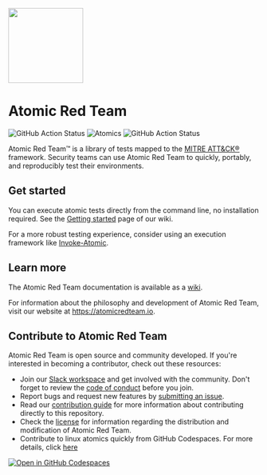 <p><img src="https://redcanary.com/wp-content/uploads/Atomic-Red-Team-Logo.png" width="150px" /></p>

# Atomic Red Team

![GitHub Action Status](https://github.com/redcanaryco/atomic-red-team/actions/workflows/validate-atomics.yml/badge.svg?branch=master) ![Atomics](https://img.shields.io/badge/Atomics-1541-flat.svg) ![GitHub Action Status](https://github.com/redcanaryco/atomic-red-team/actions/workflows/generate-docs.yml/badge.svg?branch=master)

Atomic Red Team™ is a library of tests mapped to the
[MITRE ATT&CK®](https://attack.mitre.org/) framework. Security teams can use
Atomic Red Team to quickly, portably, and reproducibly test their environments.

## Get started

You can execute atomic tests directly from the command line, no installation
required. See the [Getting started](https://github.com/redcanaryco/atomic-red-team/wiki/Getting-Started)
page of our wiki.

For a more robust testing experience, consider using an execution framework like
[Invoke-Atomic](https://github.com/redcanaryco/invoke-atomicredteam).

## Learn more

The Atomic Red Team documentation is available as a [wiki](https://github.com/redcanaryco/atomic-red-team/wiki/).

For information about the philosophy and development of Atomic Red Team, visit
our website at <https://atomicredteam.io>.

## Contribute to Atomic Red Team

Atomic Red Team is open source and community developed. If you're interested in
becoming a contributor, check out these resources:

- Join our [Slack workspace](https://slack.atomicredteam.io) and get involved
  with the community. Don't forget to review the [code of conduct](CODE_OF_CONDUCT.md)
  before you join.
- Report bugs and request new features by [submitting an issue](https://github.com/redcanaryco/atomic-red-team/issues/new/choose).
- Read our [contribution guide](https://github.com/redcanaryco/atomic-red-team/wiki/Contributing)
  for more information about contributing directly to this repository.
- Check the [license](LICENSE.txt) for information regarding the distribution
  and modification of Atomic Red Team.
- Contribute to linux atomics quickly from GitHub Codespaces. For more details, click [here](https://github.com/redcanaryco/atomic-red-team/wiki/Github-Codespaces)

[![Open in GitHub Codespaces](https://github.com/codespaces/badge.svg)](https://codespaces.new/redcanaryco/atomic-red-team)
